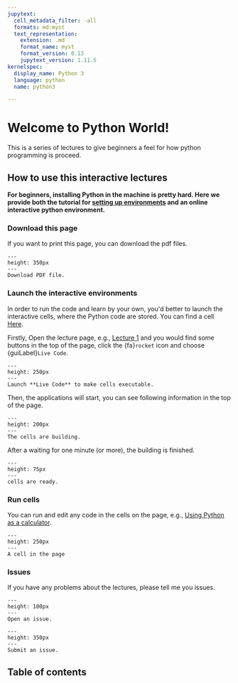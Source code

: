 ```yaml
---
jupytext:
  cell_metadata_filter: -all
  formats: md:myst
  text_representation:
    extension: .md
    format_name: myst
    format_version: 0.13
    jupytext_version: 1.11.5
kernelspec:
  display_name: Python 3
  language: python
  name: python3

---
```


# Welcome to Python World!

This is a series of lectures to give beginners a feel for how python programming is proceed.

## How to use this interactive lectures

**For beginners, installing Python in the machine is pretty hard. Here we provide both the 
tutorial for [setting up environments](install-anaconda) and an online interactive python
environment.**

### Download this page
If you want to print this page, you can download the pdf files.
```{figure} images/download-pdf.png
---
height: 350px
---
Download PDF file.
```

### Launch the interactive environments
In order to run the code and learn by your own, you'd better to launch the interactive cells,
where the Python code are stored. You can find a cell [Here](lec-1.html#using-python-as-a-calculator).

Firstly, Open the lecture page, e.g., [Lecture 1](lec-1) and you would find
some buttons in the top of the page, click the {fa}`rocket` icon and choose {guiLabel}`Live Code`.

```{figure} images/guide-1.png
---
height: 250px
---
Launch **Live Code** to make cells executable.
```
Then, the applications will start, you can see following information in the top of the page.
```{figure} images/guide-2.png
---
height: 200px
---
The cells are building.
```
After a waiting for one minute (or more), the building is finished.
```{figure} images/guide-3.png
---
height: 75px
---
cells are ready.
```
### Run cells
You can run and edit any code in the cells on the page, e.g., [Using Python as a calculator](lec-1.html#using-python-as-a-calculator).
```{figure} images/guide-4.png
---
height: 250px
---
A cell in the page
```

### Issues
If you have any problems about the lectures, please tell me you issues.
```{figure} images/open-issues.png
---
height: 100px
---
Open an issue.
```

```{figure} images/submit-issues.png
--- 
height: 350px
---
Submit an issue.
```


## Table of contents

```{tableofcontents}
```
